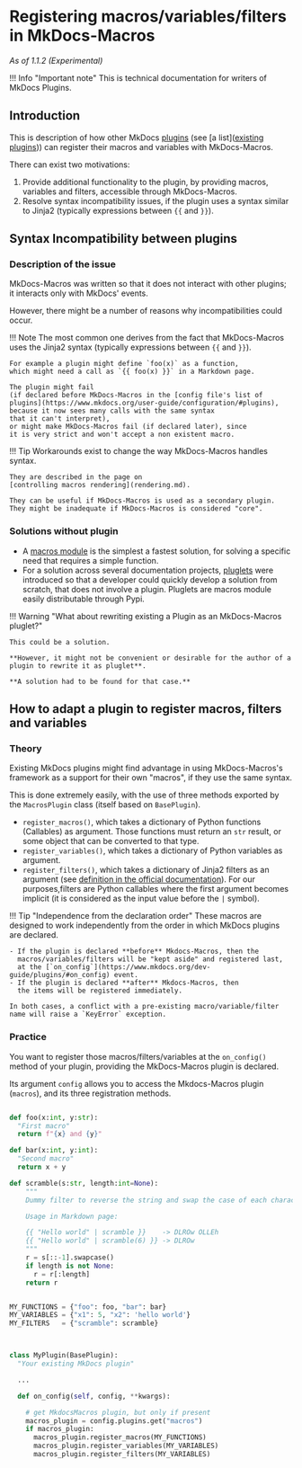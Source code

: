 # Registering macros/variables/filters in MkDocs-Macros

_As of 1.1.2 (Experimental)_ 

!!! Info "Important note"
    This is technical documentation for writers of MkDocs Plugins. 


## Introduction

This is description of how other MkDocs [plugins](https://www.mkdocs.org/dev-guide/plugins/) (see [a list]([existing plugins](https://github.com/mkdocs/catalog)))
can register their macros and variables with MkDocs-Macros.

There can exist two motivations:

1. Provide additional functionality to the plugin, by providing
   macros, variables and filters, accessible through MkDocs-Macros.
2. Resolve syntax incompatibility issues, if the plugin uses a syntax
  similar to Jinja2 (typically expressions between `{{` and `}}`). 

## Syntax Incompatibility between plugins

### Description of the issue

MkDocs-Macros was written so that it does not interact with other plugins;
it interacts only with MkDocs' events.

However, there might be a number of reasons why incompatibilities
could occur.

!!! Note
    The most common one derives from the fact that 
    MkDocs-Macros uses the Jinja2 syntax
    (typically expressions between `{{` and `}}`). 
    
    For example a plugin might define `foo(x)` as a function,
    which might need a call as `{{ foo(x) }}` in a Markdown page.

    The plugin might fail
    (if declared before MkDocs-Macros in the [config file's list of plugins](https://www.mkdocs.org/user-guide/configuration/#plugins),
    because it now sees many calls with the same syntax
    that it can't interpret),
    or might make MkDocs-Macros fail (if declared later), since
    it is very strict and won't accept a non existent macro.

    

!!! Tip
    Workarounds exist to change the way MkDocs-Macros handles syntax.

    They are described in the page on
    [controlling macros rendering](rendering.md).

    They can be useful if MkDocs-Macros is used as a secondary plugin.
    They might be inadequate if MkDocs-Macros is considered "core".


### Solutions without plugin

- A [macros module](macros.md) is the simplest a fastest solution,
  for solving a specific need that requires a simple function.
- For a solution across several documentation projects,
 [pluglets](pluglets.md) were introduced so that a developer
  could quickly develop a solution from scratch, that does not
  involve a plugin. Pluglets are macros module easily distributable
  through Pypi.


!!! Warning "What about rewriting existing a Plugin as an MkDocs-Macros pluglet?" 

    This could be a solution.
    
    **However, it might not be convenient or desirable for the author of a
    plugin to rewrite it as pluglet**.

    **A solution had to be found for that case.**
   

## How to adapt a plugin to register macros, filters and variables


### Theory

Existing MkDocs plugins might find advantage in using MkDocs-Macros's
framework as a support for their own "macros", if they use the same syntax.

This is done extremely easily, with the use of three methods
exported by the `MacrosPlugin` class (itself based on `BasePlugin`).

- `register_macros()`, which takes a dictionary of Python functions
  (Callables) as argument. Those functions must return an `str` result,
  or some object that can be converted to that type.
- `register_variables()`, which takes a dictionary of Python variables
  as argument.
- `register_filters()`, which takes a dictionary of Jinja2 filters
  as an argument (see [definition in the official documentation](https://jinja.palletsprojects.com/en/3.0.x/templates/#filters)).
  For our purposes,filters are Python callables where the first argument becomes
  implicit (it is considered as the input value before the `|` symbol).


!!! Tip "Independence from the declaration order"
    These macros are designed to work independently from the order
    in which MkDocs plugins are declared.

    - If the plugin is declared **before** Mkdocs-Macros, then the
      macros/variables/filters will be "kept aside" and registered last,
      at the [`on_config`](https://www.mkdocs.org/dev-guide/plugins/#on_config) event. 
    - If the plugin is declared **after** Mkdocs-Macros, then
      the items will be registered immediately.

    In both cases, a conflict with a pre-existing macro/variable/filter 
    name will raise a `KeyError` exception.


### Practice

You want to register those macros/filters/variables
at the `on_config()` method of your plugin, providing
the MkDocs-Macros plugin is declared. 

Its argument `config` allows you to access the Mkdocs-Macros plugin (`macros`),
and its three registration methods.

```python

def foo(x:int, y:str):
  "First macro"
  return f"{x} and {y}"

def bar(x:int, y:int):
  "Second macro"
  return x + y

def scramble(s:str, length:int=None):
    """
    Dummy filter to reverse the string and swap the case of each character. 

    Usage in Markdown page:

    {{ "Hello world" | scramble }}    -> DLROw OLLEh
    {{ "Hello world" | scramble(6) }} -> DLROw
    """
    r = s[::-1].swapcase()
    if length is not None:
      r = r[:length]
    return r


MY_FUNCTIONS = {"foo": foo, "bar": bar}
MY_VARIABLES = {"x1": 5, "x2": 'hello world'}
MY_FILTERS   = {"scramble": scramble}



class MyPlugin(BasePlugin):
  "Your existing MkDocs plugin"

  ...

  def on_config(self, config, **kwargs):

    # get MkdocsMacros plugin, but only if present
    macros_plugin = config.plugins.get("macros")
    if macros_plugin:
      macros_plugin.register_macros(MY_FUNCTIONS)
      macros_plugin.register_variables(MY_VARIABLES)
      macros_plugin.register_filters(MY_VARIABLES)
```



